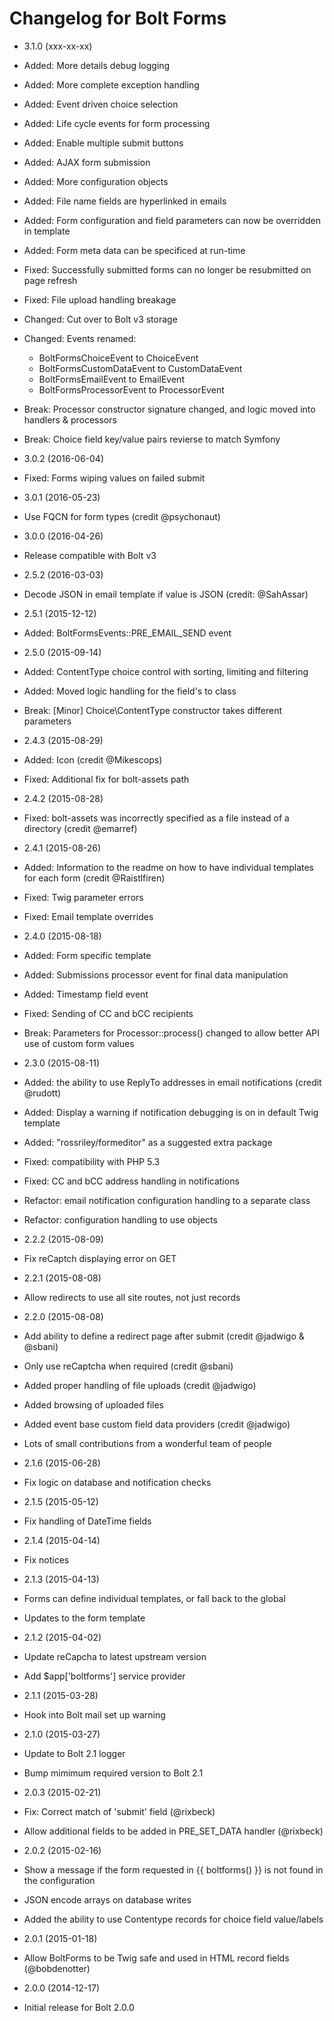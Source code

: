 # Changelog for Bolt Forms

* 3.1.0 (xxx-xx-xx)
 * Added: More details debug logging
 * Added: More complete exception handling
 * Added: Event driven choice selection
 * Added: Life cycle events for form processing
 * Added: Enable multiple submit buttons
 * Added: AJAX form submission
 * Added: More configuration objects
 * Added: File name fields are hyperlinked in emails
 * Added: Form configuration and field parameters can now be overridden in template
 * Added: Form meta data can be specificed at run-time
 * Fixed: Successfully submitted forms can no longer be resubmitted on page refresh
 * Fixed: File upload handling breakage
 * Changed: Cut over to Bolt v3 storage
 * Changed: Events renamed:
   * BoltFormsChoiceEvent to ChoiceEvent
   * BoltFormsCustomDataEvent to CustomDataEvent
   * BoltFormsEmailEvent to EmailEvent
   * BoltFormsProcessorEvent to ProcessorEvent
 * Break: Processor constructor signature changed, and logic moved into handlers & processors
 * Break: Choice field key/value pairs revierse to match Symfony

* 3.0.2 (2016-06-04)
 * Fixed: Forms wiping values on failed submit

* 3.0.1 (2016-05-23)
 * Use FQCN for form types (credit @psychonaut)

* 3.0.0 (2016-04-26)
 * Release compatible with Bolt v3

* 2.5.2 (2016-03-03)
 * Decode JSON in email template if value is JSON (credit: @SahAssar)

* 2.5.1 (2015-12-12)
 * Added: BoltFormsEvents::PRE_EMAIL_SEND event

* 2.5.0 (2015-09-14)
 * Added: ContentType choice control with sorting, limiting and filtering
 * Added: Moved logic handling for the field's to class
 * Break: [Minor] Choice\ContentType constructor takes different parameters

* 2.4.3 (2015-08-29)
 * Added: Icon (credit @Mikescops)
 * Fixed: Additional fix for bolt-assets path

* 2.4.2 (2015-08-28)
 * Fixed: bolt-assets was incorrectly specified as a file instead of a directory (credit @emarref)

* 2.4.1 (2015-08-26)
 * Added: Information to the readme on how to have individual templates for each form (credit @Raistlfiren)
 * Fixed: Twig parameter errors
 * Fixed: Email template overrides

* 2.4.0 (2015-08-18)
 * Added: Form specific template 
 * Added: Submissions processor event for final data manipulation
 * Added: Timestamp field event
 * Fixed: Sending of CC and bCC recipients
 * Break: Parameters for Processor::process() changed to allow better API use of custom form values

* 2.3.0 (2015-08-11)
 * Added: the ability to use ReplyTo addresses in email notifications (credit @rudott)
 * Added: Display a warning if notification debugging is on in default Twig template 
 * Added: "rossriley/formeditor" as a suggested extra package
 * Fixed: compatibility with PHP 5.3
 * Fixed: CC and bCC address handling in notifications
 * Refactor: email notification configuration handling to a separate class
 * Refactor: configuration handling to use objects

* 2.2.2 (2015-08-09)
 * Fix reCaptch displaying error on GET
 
* 2.2.1 (2015-08-08)
 * Allow redirects to use all site routes, not just records

* 2.2.0 (2015-08-08)

 * Add ability to define a redirect page after submit (credit @jadwigo & @sbani)
 * Only use reCaptcha when required (credit @sbani)
 * Added proper handling of file uploads (credit @jadwigo)
 * Added browsing of uploaded files
 * Added event base custom field data providers (credit @jadwigo)
 * Lots of small contributions from a wonderful team of people
 
* 2.1.6 (2015-06-28)

 * Fix logic on database and notification checks

* 2.1.5 (2015-05-12)

 * Fix handling of DateTime fields

* 2.1.4 (2015-04-14)

 * Fix notices

* 2.1.3 (2015-04-13)

 * Forms can define individual templates, or fall back to the global
 * Updates to the form template 

* 2.1.2 (2015-04-02)

 * Update reCapcha to latest upstream version
 * Add $app['boltforms'] service provider
 
* 2.1.1 (2015-03-28)

 * Hook into Bolt mail set up warning

* 2.1.0 (2015-03-27)

 * Update to Bolt 2.1 logger
 * Bump mimimum required version to Bolt 2.1

* 2.0.3 (2015-02-21)

 * Fix: Correct match of 'submit' field (@rixbeck)
 * Allow additional fields to be added in PRE_SET_DATA handler (@rixbeck)

* 2.0.2 (2015-02-16)

 * Show a message if the form requested in {{ boltforms() }} is not found in the configuration
 * JSON encode arrays on database writes
 * Added the ability to use Contentype records for choice field value/labels

* 2.0.1 (2015-01-18)

 * Allow BoltForms to be Twig safe and used in HTML record fields (@bobdenotter)

* 2.0.0 (2014-12-17)

 * Initial release for Bolt 2.0.0

